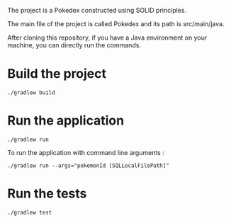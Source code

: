 The project is a Pokedex constructed using SOLID principles.

The main file of the project is called Pokedex and its path is src/main/java.

After cloning this repository, if you have a Java environment on your machine, you can directly run the commands.


# Build the project

```
./gradlew build
```



# Run the application

```
./gradlew run
```

To run the application with command line arguments :

```
./gradlew run --args="pokemonId [SQLLocalFilePath]"
```


# Run the tests

```
./gradlew test
```
